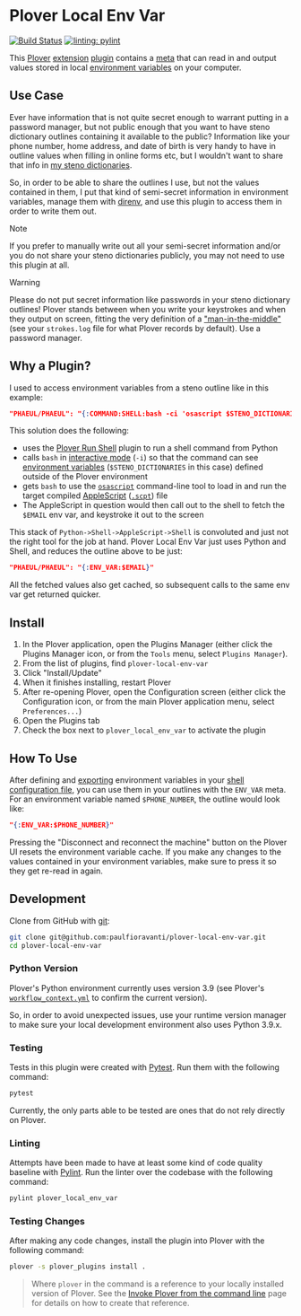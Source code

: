 # Plover Local Env Var

[![Build Status][Build Status image]][Build Status url] [![linting: pylint][linting image]][linting url]

This [Plover][] [extension][] [plugin][] contains a [meta][] that can read in
and output values stored in local [environment variables][] on your computer.

## Use Case

Ever have information that is not quite secret enough to warrant putting in a
password manager, but not public enough that you want to have steno dictionary
outlines containing it available to the public? Information like your phone
number, home address, and date of birth is very handy to have in outline values
when filling in online forms etc, but I wouldn't want to share that info in
[my steno dictionaries][].

So, in order to be able to share the outlines I use, but not the values
contained in them, I put that kind of semi-secret information in environment
variables, manage them with [direnv][], and use this plugin to access them in
order to write them out.

> [!NOTE]
> If you prefer to manually write out all your semi-secret information and/or
> you do not share your steno dictionaries publicly, you may not need to use
> this plugin at all.

> [!WARNING]
> Please do not put secret information like passwords in your steno dictionary
> outlines! Plover stands between when you write your keystrokes and when they
> output on screen, fitting the very definition of a ["man-in-the-middle"][]
> (see your `strokes.log` file for what Plover records by default). Use a
> password manager.

## Why a Plugin?

I used to access environment variables from a steno outline like in this
example:

```json
"PHAEUL/PHAEUL": "{:COMMAND:SHELL:bash -ci 'osascript $STENO_DICTIONARIES/src/command/actions/output-env-var.scpt EMAIL'}"
```

This solution does the following:

- uses the [Plover Run Shell][] plugin to run a shell command from Python
- calls `bash` in [interactive mode][] (`-i`) so that the command can see
  [environment variables][] (`$STENO_DICTIONARIES` in this case) defined outside
  of the Plover environment
- gets `bash` to use the [`osascript`][] command-line tool to load in and run
  the target compiled [AppleScript][] ([`.scpt`][]) file
- The AppleScript in question would then call out to the shell to fetch the
  `$EMAIL` env var, and keystroke it out to the screen

This stack of `Python->Shell->AppleScript->Shell` is convoluted and just not the
right tool for the job at hand. Plover Local Env Var just uses Python and Shell,
and reduces the outline above to be just:

```json
"PHAEUL/PHAEUL": "{:ENV_VAR:$EMAIL}"
```

All the fetched values also get cached, so subsequent calls to the same env var
get returned quicker.

## Install

1. In the Plover application, open the Plugins Manager (either click the Plugins
   Manager icon, or from the `Tools` menu, select `Plugins Manager`).
2. From the list of plugins, find `plover-local-env-var`
3. Click "Install/Update"
4. When it finishes installing, restart Plover
5. After re-opening Plover, open the Configuration screen (either click the
   Configuration icon, or from the main Plover application menu, select
   `Preferences...`)
6. Open the Plugins tab
7. Check the box next to `plover_local_env_var` to activate the plugin

## How To Use

After defining and [exporting][] environment variables in your [shell
configuration file][], you can use them in your outlines with the `ENV_VAR`
meta. For an environment variable named `$PHONE_NUMBER`, the outline would look
like:

```json
"{:ENV_VAR:$PHONE_NUMBER}"
```

Pressing the "Disconnect and reconnect the machine" button on the Plover UI
resets the environment variable cache. If you make any changes to the values
contained in your environment variables, make sure to press it so they get
re-read in again.

## Development

Clone from GitHub with [git][]:

```sh
git clone git@github.com:paulfioravanti/plover-local-env-var.git
cd plover-local-env-var
```

### Python Version

Plover's Python environment currently uses version 3.9 (see Plover's
[`workflow_context.yml`][] to confirm the current version).

So, in order to avoid unexpected issues, use your runtime version manager to
make sure your local development environment also uses Python 3.9.x.

### Testing

Tests in this plugin were created with [Pytest][]. Run them with the following
command:

```sh
pytest
```

Currently, the only parts able to be tested are ones that do not rely directly
on Plover.

### Linting

Attempts have been made to have at least some kind of code quality baseline with
[Pylint][]. Run the linter over the codebase with the following command:

```sh
pylint plover_local_env_var
```

### Testing Changes

After making any code changes, install the plugin into Plover with the following
command:

```sh
plover -s plover_plugins install .
```

> Where `plover` in the command is a reference to your locally installed version
> of Plover. See the [Invoke Plover from the command line][] page for details on
> how to create that reference.

[AppleScript]: https://en.wikipedia.org/wiki/AppleScript
[Build Status image]: https://github.com/paulfioravanti/plover-local-env-var/actions/workflows/ci.yml/badge.svg
[Build Status url]: https://github.com/paulfioravanti/plover-local-env-var/actions/workflows/ci.yml
[direnv]: https://direnv.net/
[environment variables]: https://en.wikipedia.org/wiki/Environment_variable
[exporting]: https://en.wikipedia.org/wiki/Environment_variable#Assignment:_Unix
[extension]: https://plover.readthedocs.io/en/latest/plugin-dev/extensions.html
[git]: https://git-scm.com/
[interactive mode]: https://www.gnu.org/software/bash/manual/html_node/Interactive-Shell-Behavior.html
[Invoke Plover from the command line]: https://github.com/openstenoproject/plover/wiki/Invoke-Plover-from-the-command-line
[linting image]: https://img.shields.io/badge/linting-pylint-yellowgreen
[linting url]: https://github.com/pylint-dev/pylint
["man-in-the-middle"]: https://en.wikipedia.org/wiki/Man-in-the-middle_attack
[meta]: https://plover.readthedocs.io/en/latest/plugin-dev/metas.html
[my steno dictionaries]: https://github.com/paulfioravanti/steno-dictionaries
[`osascript`]: https://ss64.com/osx/osascript.html
[Plover]: https://www.openstenoproject.org/
[Plover Run Shell]: https://github.com/user202729/plover_run_shell
[plugin]: https://plover.readthedocs.io/en/latest/plugins.html#types-of-plugins
[Pylint]: https://github.com/pylint-dev/pylint
[Pytest]: https://pytest.org/
[`.scpt`]: https://fileinfo.com/extension/scpt
[shell configuration file]: https://en.wikipedia.org/wiki/Unix_shell#Configuration_files
[`workflow_context.yml`]: https://github.com/openstenoproject/plover/blob/master/.github/workflows/ci/workflow_context.yml
